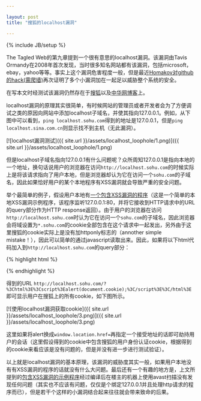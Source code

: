 ```yaml
---

layout: post
title: "搜狐的localhost漏洞"

---
```


{% include JB/setup %}

The Tagled Web的第九章提到一个很有意思的localhost漏洞。该漏洞由Tavis Ormandy在2008年首次发现，当时很多知名网站都有该漏洞，包括microsoft，ebay，yahoo等等。事实上这个漏洞危害程度一般，但是最近[Homakov对github的hack(需爬墙)](http://homakov.blogspot.com/2014/02/how-i-hacked-github-again.html)再次证明了多个小漏洞加在一起足以威胁整个系统的安全。

在写本文时经测试该漏洞仍然存在于[搜狐](http://www.sohu.com/)以及[中华网博客](http://blog.china.com/)上。

<!--more-->

localhost漏洞的原理其实很简单，有时候网站的管理员或者开发者会为了方便调试之类的原因向网站中添加localhost子域名，并使其指向127.0.0.1。例如，从下图中可以看到，`ping localhost.sohu.com`得到的地址是127.0.0.1，但是`ping localhost.sina.com.cn`则显示找不到主机（无此漏洞）。

[![localhost漏洞测试]({{ site.url }}/assets/localhost_loophole/1.png)]({{ site.url }}/assets/localhost_loophole/1.png)

但是localhost子域名指向127.0.0.1有什么问题呢？众所周知127.0.0.1是指向本地的一个地址，换句话说用户的浏览器在访问`http://localhost.sohu.com`的时候实际上是将该请求指向了用户本地，但是浏览器却认为它在访问一个`sohu.com`的子域名，因此如果恰好用户的某个本地程序有XSS漏洞就会导致严重的安全问题。

举个最简单的例子，假设用户本地有[一个包含XSS漏洞的程序](https://gist.github.com/eirikrwu/9188993)（这是一个简单的本地XSS漏洞示例程序，该程序监听127.0.0.1:80，并将它接收到HTTP请求中的URL的query部分作为HTTP response返回）。由于用户的浏览器在访问`http://localhost.sohu.com`时认为它在访问一个`sohu.com`的子域名，因此浏览器会将域设置为`*.sohu.com`的cookie全部包含在这个请求中一起发出，另外由于这里搜狐的cookie实际上是没有加httponly标志的（annother simple mistake！），因此可以简单的通过javascript读取出来。因此，如果将以下html代码加入到`http://localhost.sohu.com`的query部分：

{% highlight html %}
<html>
  <script>
    alert(document.cookie);
  </script>
</html>
{% endhighlight %}

得到的URL `http://localhost.sohu.com/?%3Chtml%3E%3Cscript%3Ealert(document.cookie);%3C/script%3E%3C/html%3E`即可显示用户在搜狐上的所有cookie，如下图所示。

[![使用localhost漏洞获取cookie]({{ site.url }}/assets/localhost_loophole/3.png)]({{ site.url }}/assets/localhost_loophole/3.png)

这里如果将alert换成`window.location.href=`再指定一个接受地址的话即可劫持用户的会话（这里假设得到的cookie中包含搜狐的用户身份认证cookie，根据得到的cookie来看应该是没有问题的，但是并没有进一步进行测试验证）。

以上就是localhost漏洞的基本原理，该漏洞的威胁度其实一般，如果用户本地没有有XSS漏洞的程序的话就没有什么大问题。最后还有一个有趣的地方是，上文所提到的[包含XSS漏洞的示例程序](https://gist.github.com/eirikrwu/9188993)经过编译后在楼主的机器上使用avast扫描没有发现任何问题（其实也不应该有问题，仅仅是个绑定127.0.0.1并且处理http请求的程序而已），但是若干个这样的小漏洞结合起来往往就会带来致命的后果。